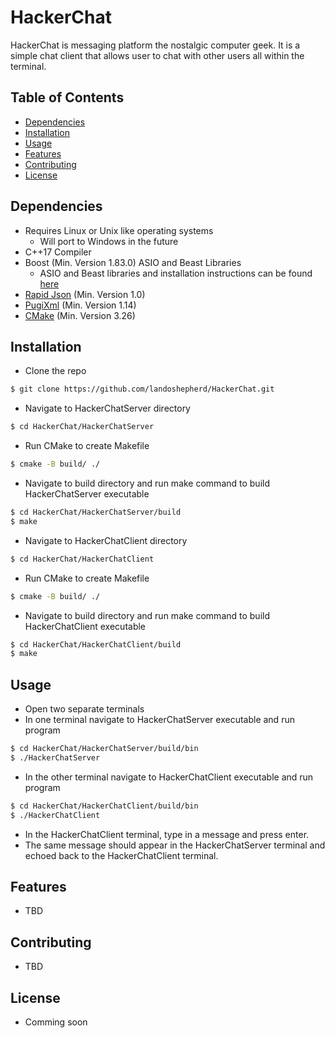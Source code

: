 # HackerChat

HackerChat is messaging platform the nostalgic computer geek. It is a simple chat client that allows user to chat with other users all within the terminal.

## Table of Contents

- [Dependencies](#dependecies)
- [Installation](#installation)
- [Usage](#usage)
- [Features](#features)
- [Contributing](#contributing)
- [License](#license)

## Dependencies
  - Requires Linux or Unix like operating systems
    - Will port to Windows in the future
  - C++17 Compiler
  - Boost (Min. Version 1.83.0) ASIO and Beast Libraries
    - ASIO and Beast libraries and installation instructions can be found [here](https://www.boost.org/)
  - [Rapid Json](https://rapidjson.org/) (Min. Version 1.0)
  - [PugiXml](https://pugixml.org/) (Min. Version 1.14)
  - [CMake](https://cmake.org/download/) (Min. Version 3.26)
## Installation
  - Clone the repo
```bash
$ git clone https://github.com/landoshepherd/HackerChat.git
```
  - Navigate to HackerChatServer directory
```bash
$ cd HackerChat/HackerChatServer
```
  - Run CMake to create Makefile
```bash
$ cmake -B build/ ./
```
  - Navigate to build directory and run make command to build HackerChatServer executable
```bash
$ cd HackerChat/HackerChatServer/build
$ make
```
- Navigate to HackerChatClient directory
```bash
$ cd HackerChat/HackerChatClient
```
  - Run CMake to create Makefile
```bash
$ cmake -B build/ ./
```
  - Navigate to build directory and run make command to build HackerChatClient executable
```bash
$ cd HackerChat/HackerChatClient/build
$ make
```
## Usage
- Open two separate terminals
- In one terminal navigate to HackerChatServer executable and run program
```bash
$ cd HackerChat/HackerChatServer/build/bin
$ ./HackerChatServer
```
- In the other terminal navigate to HackerChatClient executable and run program
```bash
$ cd HackerChat/HackerChatClient/build/bin
$ ./HackerChatClient
```
- In the HackerChatClient terminal, type in a message and press enter.
- The same message should appear in the HackerChatServer terminal and echoed back to the HackerChatClient terminal.
## Features
- TBD
## Contributing
- TBD
## License
- Comming soon
